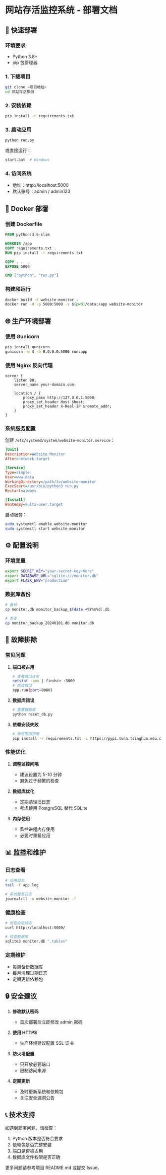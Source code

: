 # 网站存活监控系统 - 部署文档

## 🚀 快速部署

### 环境要求
- Python 3.8+
- pip 包管理器

### 1. 下载项目
```bash
git clone <项目地址>
cd 网站存活探测
```

### 2. 安装依赖
```bash
pip install -r requirements.txt
```

### 3. 启动应用
```bash
python run.py
```

或直接运行：
```bash
start.bat  # Windows
```

### 4. 访问系统
- 地址：http://localhost:5000
- 默认账号：admin / admin123

## 🐳 Docker 部署

### 创建 Dockerfile
```dockerfile
FROM python:3.9-slim

WORKDIR /app
COPY requirements.txt .
RUN pip install -r requirements.txt

COPY . .
EXPOSE 5000

CMD ["python", "run.py"]
```

### 构建和运行
```bash
docker build -t website-monitor .
docker run -d -p 5000:5000 -v $(pwd)/data:/app website-monitor
```

## 🌐 生产环境部署

### 使用 Gunicorn
```bash
pip install gunicorn
gunicorn -w 4 -b 0.0.0.0:5000 run:app
```

### 使用 Nginx 反向代理
```nginx
server {
    listen 80;
    server_name your-domain.com;
    
    location / {
        proxy_pass http://127.0.0.1:5000;
        proxy_set_header Host $host;
        proxy_set_header X-Real-IP $remote_addr;
    }
}
```

### 系统服务配置
创建 `/etc/systemd/system/website-monitor.service`：
```ini
[Unit]
Description=Website Monitor
After=network.target

[Service]
Type=simple
User=www-data
WorkingDirectory=/path/to/website-monitor
ExecStart=/usr/bin/python3 run.py
Restart=always

[Install]
WantedBy=multi-user.target
```

启动服务：
```bash
sudo systemctl enable website-monitor
sudo systemctl start website-monitor
```

## ⚙️ 配置说明

### 环境变量
```bash
export SECRET_KEY="your-secret-key-here"
export DATABASE_URL="sqlite:///monitor.db"
export FLASK_ENV="production"
```

### 数据库备份
```bash
# 备份
cp monitor.db monitor_backup_$(date +%Y%m%d).db

# 恢复
cp monitor_backup_20240101.db monitor.db
```

## 🔧 故障排除

### 常见问题

1. **端口被占用**
   ```bash
   # 查看端口占用
   netstat -ano | findstr :5000
   # 修改端口
   app.run(port=8080)
   ```

2. **数据库错误**
   ```bash
   # 重置数据库
   python reset_db.py
   ```

3. **依赖安装失败**
   ```bash
   # 使用国内镜像
   pip install -r requirements.txt -i https://pypi.tuna.tsinghua.edu.cn/simple/
   ```

### 性能优化

1. **调整监控间隔**
   - 建议设置为 5-10 分钟
   - 避免过于频繁的检查

2. **数据库优化**
   - 定期清理旧日志
   - 考虑使用 PostgreSQL 替代 SQLite

3. **内存使用**
   - 监控进程内存使用
   - 必要时重启应用

## 📊 监控和维护

### 日志查看
```bash
# 应用日志
tail -f app.log

# 系统服务日志
journalctl -u website-monitor -f
```

### 健康检查
```bash
# 检查应用状态
curl http://localhost:5000/

# 检查数据库
sqlite3 monitor.db ".tables"
```

### 定期维护
- 每周备份数据库
- 每月清理过期日志
- 定期更新依赖包

## 🔒 安全建议

1. **修改默认密码**
   - 首次部署后立即修改 admin 密码

2. **使用 HTTPS**
   - 生产环境建议配置 SSL 证书

3. **防火墙配置**
   - 只开放必要端口
   - 限制访问来源

4. **定期更新**
   - 及时更新系统和依赖包
   - 关注安全漏洞公告

## 📞 技术支持

如遇到部署问题，请检查：
1. Python 版本是否符合要求
2. 依赖包是否完整安装
3. 端口是否被占用
4. 数据库文件权限是否正确

更多问题请参考项目 README.md 或提交 Issue。